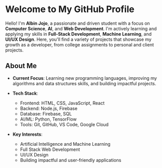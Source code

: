 # Welcome to My GitHub Profile

Hello! I'm **Albin Jojo**, a passionate and driven student with a focus on **Computer Science**, **AI**, and **Web Development**. I'm actively learning and applying my skills in **Full-Stack Development**, **Machine Learning**, and **UI/UX Design**. Here, you'll find a variety of projects that showcase my growth as a developer, from college assignments to personal and client projects.

## About Me

- **Current Focus**: Learning new programming languages, improving my algorithms and data structures skills, and building impactful projects.
- **Tech Stack**:  
  - Frontend: HTML, CSS, JavaScript, React  
  - Backend: Node.js, Firebase  
  - Database: Firebase, SQL  
  - AI/ML: Python, TensorFlow  
  - Tools: Git, GitHub, VS Code, Google Cloud
  
- **Key Interests**:  
  - Artificial Intelligence and Machine Learning  
  - Full Stack Web Development  
  - UI/UX Design  
  - Building impactful and user-friendly applications
